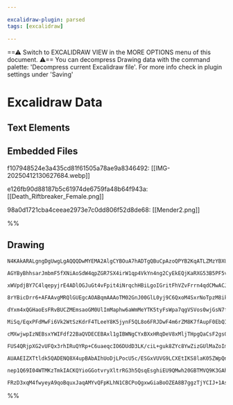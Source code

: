 ```yaml
---

excalidraw-plugin: parsed
tags: [excalidraw]

---
```

==⚠  Switch to EXCALIDRAW VIEW in the MORE OPTIONS menu of this document. ⚠== You can decompress Drawing data with the command palette: 'Decompress current Excalidraw file'. For more info check in plugin settings under 'Saving'


# Excalidraw Data

## Text Elements
## Embedded Files
f107948524e3a435cd81f61505a78ae9a8346492: [[IMG-20250412130627684.webp]]

e126fb90d88187b5c61974de6759fa48b64f943a: [[Death_Riftbreaker_Female.png]]

98a0d1721cba4ceeae2973e7c0dd806f52d8de68: [[Mender2.png]]

%%
## Drawing
```compressed-json
N4KAkARALgngDgUwgLgAQQQDwMYEMA2AlgCYBOuA7hADTgQBuCpAzoQPYB2KqATLZMzYBXUtiRoIACyhQ4zZAHoFAc0JRJQgEYA6bGwC2CgF7N6hbEcK4OCtptbErHALRY8RMpWdx8Q1TdIEfARcZgRmBShcZQUebQBObR4aOiCEfQQOKGZuAG1wMFAwYogSbggAFgBGADN4gA1STABVFOLIWERywn1opH4SzG5nAFZqpIAGEYAOKenpioqANgB2

AGYByBhhsarJmbmF5fXNiAoSdW4qpZGR7SX4irW1qp4VkYn4ng2CyEkEQjKaRXG53B5PF5vD5fH7tCDWZTBbgTU7MKCkNgAawQAGE2Pg2KRyujrMw4LhAlk2iVNLhsJjlBihBxiHiCUSJCSOGSKZkoNTIDVCPh8ABlWBIiSSOkaQICiBojHYgDqF0kV1R6KxCHFMEl6EEHnlTKBHHCOTQVVObHJ2DU20tExRvwgTJZZuYFtQHCEItRCAQxG40x4I

xWVpdjBY7C4lqepyjrE4ADlOGJuGt4vFpit4iNrqchHBiLgoIGritFhVZvFrrn4qdCMwACJpMtBtA1AhhU6M4RwACSxC9uQAuqdNMIWQBRYIZLIj8cuogcTHcH1+5dsenltDooQIU5C4JD8o1KoTXPVkY8CoINa4J4jbDEaa1JZVD4jXAraa4BDxLg0xrMsFRfPKzDuOIqD5O0YARnBVS/EucKECyWDlLgEzyjU5AZKeaAbvgmqlkIXoQIgLJoco

8rYBicDrr6+AFAAvgMRQlGUEgcAOABqmAAAoTM02GnJ00GlL0yj9C6QxoM4SxrNoTpzM8ikTFUrynA6qBgXEGkTGsPDxIZ6xGQspznMQlxoDM2jvBM1bGcZSxLKGCElP8gLAmgWb3DwhkLJ8b7fGsKynAi+rOnCiramyhLEuQ3LkpS/ITnSDJuqy+IJZySU8qlOHCmKEoSdK2CyjJMVaiqaoai6sXYrq+oKviZSnCakgel6HmQDadL2lcTodVOxD

dYxm4xQGHaoEsFRvBUCZMEmsaoGM0UlImMaphw6aWmMeYTK5tyFsWpa7qgVSVos0wjGsN7fCMjYtm2F1dvgPYun2RZDouE6jbO6R8n9y5oWuhFMacBI7jN72fXCx4IAR6AIK8Sw1JoJmvm+OaaM+H7xJWxAIKsIzxF21aaHNdRPLgEFQXkvxgM4vXwchjboXJ6C4FUECsexLpcegMgALKaAA0hw+gAJryuJ3RSVVgzDGsDz2beblvFURmOas2ncD

MiSq/EqxPFdMwFi6Vk2WtSzKdrF4TLeeY8K5jynF5QL8o6FRJDwF4m6rZM8K7fAupF0EbQINW4jlHLC/lKV8vKtL0t9LLxfH0CJ7yVJHsVzVlTKIhK9HSoIKq1nqpamrl4X5SGu1LqdeNNcuv1dqwENUeuqNrfepDDXTdwv7xCBS3Rpw3Cu9ME8rTte2XZW/tOysDynSW7YVlWCzrNMjyz4LL3BFvnbdoeX1MoOw55ChNIA3OwO31DYMTcRW4w9w

cMXwjwpIzNEBsxYWIFdf22BaQVDECEBAxl1gIBWNgCYxBXxHRqDeV8xMljTHpgQaCsF2gs02Gzdod9IBoWJlzeEyR+YFA4mQgBAAtKoABBXAMBsAACUjBy3gBJHofR5Rc39toKoJlQ6VhrG+X8+s0AVBWBMbQmZ5FXUhE8Qmi0rZ1UdNMRRFRdYh1AWPVyHsAReyGokDWrwTba0cnmWEJQI7IlrnFOOiVSRJzzi6VOmVRqZzcclXOaUXTHhKnqIu

FUS4QRjpXG2vUFQx3rhIRuQYRp+C6uaeqcIO6DUdD3LK/ciL+guk8ZYc8YwZizGUlMaZoIm0MqIz89jIBFk3hdK6O8xj3R4G+Z6rYT4XX3D/Eo31r4gzhJOZkxBAbzmyM/UGq435Q23NiWG5984ngAbmYgbxcxIOIJ8EYNRXy1AqOeF4n4eDED0R+NYxAjKuSqCGHB+p8HFFZkhEhHMKGYTWHzYoLFwAoXhHAOA4pzrcA4tAf4GRyhEDMQMBghAE

AUAAEIZXTtldk5QADENQ8X4upBAbAIhUoDjLPocU5c/ESGxVUVG9LCXEtIKS8laK05ZWpQndxgTGUkr5GS9IAAxAupUG5tRSQUIlfKsgCopdErRvAEVMpZekSl2pEkGnFby5l/LyUcOEKaDJbcSjKt1ekAA8raHJl1hqStNTK8lgrOBQEFbgfQwodJPTtdKqAsqnVZFFIQIw0EApKp9bKgAKlgKAzC4WrQgMEGoQSTXhvJWC0gMbmVsAoP8XAM1C

nep1Q69I04WTMKzTmkIACKQYioGGotvryXltrRG3h5QsqEsghiEU9QMwh20GBTMVQ9K3GAhUL1JQu34nwLLS0LxtBk1VpeYdlZwwIqMGwAwELIwEAPFcZSGk3hrBoSmhtsr9WTP7r3SZhLGQkEDcG6eG0IB3uIOKBADFbIItfSLNgxNS24E0MEVZH0hkvtICQTldCIAovxAA0gyhaQAAp/bhV4Fdag6G0MKJGAASnlBwhAyhfQUnbYh3AKG1gol4

FRzD3xqM4fwyeyA9qoBquxJaqAMYvQFpKLhN1CBCPoQgxwGiaBoOZEA8B7ggzTjYCIJ+1AsmXQcAEzJ0gB5rRCCgCuaCgzmMQDsAAKwQNgbIopVNwF/f+1TQG3prMlXSLjjAI2bvwNuuE8sklpDM+UuTZEoAGFbV0CGk0SjQxWV/BzcJ8ChBjb5lzbm36sXAGxOgiMvTAABSxIAA
```
%%